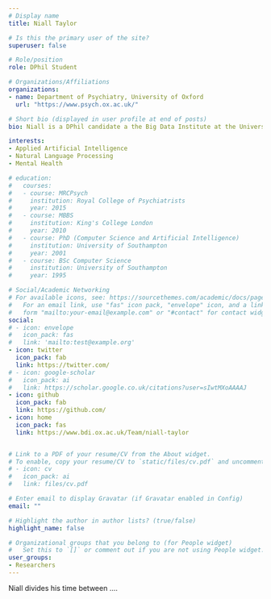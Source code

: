 ```yaml
---
# Display name
title: Niall Taylor

# Is this the primary user of the site?
superuser: false

# Role/position
role: DPhil Student

# Organizations/Affiliations
organizations:
- name: Department of Psychiatry, University of Oxford
  url: "https://www.psych.ox.ac.uk/"

# Short bio (displayed in user profile at end of posts)
bio: Niall is a DPhil candidate a the Big Data Institute at the University of Oxford.  He contributes his expertise with NLP for clinical data to the chronosig project.

interests:
- Applied Artificial Intelligence
- Natural Language Processing
- Mental Health

# education:
#   courses:
#   - course: MRCPsych
#     institution: Royal College of Psychiatrists
#     year: 2015
#   - course: MBBS 
#     institution: King's College London
#     year: 2010
#   - course: PhD (Computer Science and Artificial Intelligence)
#     institution: University of Southampton
#     year: 2001
#   - course: BSc Computer Science
#     institution: University of Southampton
#     year: 1995

# Social/Academic Networking
# For available icons, see: https://sourcethemes.com/academic/docs/page-builder/#icons
#   For an email link, use "fas" icon pack, "envelope" icon, and a link in the
#   form "mailto:your-email@example.com" or "#contact" for contact widget.
social:
# - icon: envelope
#   icon_pack: fas
#   link: 'mailto:test@example.org'
- icon: twitter
  icon_pack: fab
  link: https://twitter.com/
# - icon: google-scholar
#   icon_pack: ai
#   link: https://scholar.google.co.uk/citations?user=sIwtMXoAAAAJ
- icon: github
  icon_pack: fab
  link: https://github.com/
- icon: home
  icon_pack: fas
  link: https://www.bdi.ox.ac.uk/Team/niall-taylor


# Link to a PDF of your resume/CV from the About widget.
# To enable, copy your resume/CV to `static/files/cv.pdf` and uncomment the lines below.
# - icon: cv
#   icon_pack: ai
#   link: files/cv.pdf

# Enter email to display Gravatar (if Gravatar enabled in Config)
email: ""

# Highlight the author in author lists? (true/false)
highlight_name: false

# Organizational groups that you belong to (for People widget)
#   Set this to `[]` or comment out if you are not using People widget.
user_groups:
- Researchers
---
```


Niall divides his time between .... 
